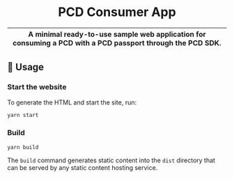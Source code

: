 <p align="center">
    <h1 align="center">
        PCD Consumer App
    </h1>
</p>

| A minimal ready-to-use sample web application for consuming a PCD with a PCD passport through the PCD SDK. |
| -------------------------------------------------------------------------------------------------------------------------------- |

## 📜 Usage

### Start the website

To generate the HTML and start the site, run:

```sh
yarn start
```

### Build

```
yarn build
```

The `build` command generates static content into the `dist` directory that can be served by any static content hosting service.